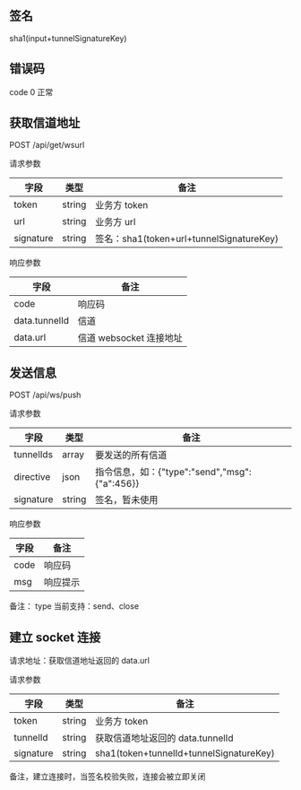 ## 签名

sha1(input+tunnelSignatureKey)


## 错误码

code 0 正常


## 获取信道地址

POST /api/get/wsurl

请求参数

字段|类型|备注
---|---|---
token|string|业务方 token
url|string|业务方 url
signature|string|签名：sha1(token+url+tunnelSignatureKey)

响应参数

字段|备注
---|---
code|响应码
data.tunnelId|信道
data.url|信道 websocket 连接地址


## 发送信息

POST /api/ws/push

请求参数

字段|类型|备注
---|---|---
tunnelIds|array|要发送的所有信道
directive|json|指令信息，如：{"type":"send","msg":{"a":456}}
signature|string|签名，暂未使用

响应参数

字段|备注
---|---
code|响应码
msg|响应提示

备注：
type 当前支持：send、close


## 建立 socket 连接

请求地址：获取信道地址返回的 data.url

请求参数

字段|类型|备注
---|---|---
token|string|业务方 token
tunnelId|string|获取信道地址返回的 data.tunnelId
signature|string|sha1(token+tunnelId+tunnelSignatureKey)

备注，建立连接时，当签名校验失败，连接会被立即关闭